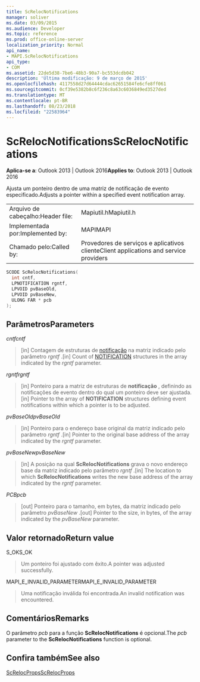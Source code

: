 ```yaml
---
title: ScRelocNotifications
manager: soliver
ms.date: 03/09/2015
ms.audience: Developer
ms.topic: reference
ms.prod: office-online-server
localization_priority: Normal
api_name:
- MAPI.ScRelocNotifications
api_type:
- COM
ms.assetid: 22de5d38-7be6-48b3-90a7-bc553dcdb042
description: 'Última modificação: 9 de março de 2015'
ms.openlocfilehash: 4117558d27d64444cdac62651584fe6cfe8ff061
ms.sourcegitcommit: 0cf39e5382b8c6f236c8a63c6036849ed3527ded
ms.translationtype: MT
ms.contentlocale: pt-BR
ms.lasthandoff: 08/23/2018
ms.locfileid: "22583964"
---
```

# <a name="screlocnotifications"></a><span data-ttu-id="ed6eb-103">ScRelocNotifications</span><span class="sxs-lookup"><span data-stu-id="ed6eb-103">ScRelocNotifications</span></span>

  
  
<span data-ttu-id="ed6eb-104">**Aplica-se a**: Outlook 2013 | Outlook 2016</span><span class="sxs-lookup"><span data-stu-id="ed6eb-104">**Applies to**: Outlook 2013 | Outlook 2016</span></span> 
  
<span data-ttu-id="ed6eb-105">Ajusta um ponteiro dentro de uma matriz de notificação de evento especificado.</span><span class="sxs-lookup"><span data-stu-id="ed6eb-105">Adjusts a pointer within a specified event notification array.</span></span> 
  
|||
|:-----|:-----|
|<span data-ttu-id="ed6eb-106">Arquivo de cabeçalho:</span><span class="sxs-lookup"><span data-stu-id="ed6eb-106">Header file:</span></span>  <br/> |<span data-ttu-id="ed6eb-107">Mapiutil.h</span><span class="sxs-lookup"><span data-stu-id="ed6eb-107">Mapiutil.h</span></span>  <br/> |
|<span data-ttu-id="ed6eb-108">Implementada por:</span><span class="sxs-lookup"><span data-stu-id="ed6eb-108">Implemented by:</span></span>  <br/> |<span data-ttu-id="ed6eb-109">MAPI</span><span class="sxs-lookup"><span data-stu-id="ed6eb-109">MAPI</span></span>  <br/> |
|<span data-ttu-id="ed6eb-110">Chamado pelo:</span><span class="sxs-lookup"><span data-stu-id="ed6eb-110">Called by:</span></span>  <br/> |<span data-ttu-id="ed6eb-111">Provedores de serviços e aplicativos cliente</span><span class="sxs-lookup"><span data-stu-id="ed6eb-111">Client applications and service providers</span></span>  <br/> |
   
```cpp
SCODE ScRelocNotifications(
  int cntf,
  LPNOTIFICATION rgntf,
  LPVOID pvBaseOld,
  LPVOID pvBaseNew,
  ULONG FAR * pcb
);
```

## <a name="parameters"></a><span data-ttu-id="ed6eb-112">Parâmetros</span><span class="sxs-lookup"><span data-stu-id="ed6eb-112">Parameters</span></span>

 <span data-ttu-id="ed6eb-113">_cntf_</span><span class="sxs-lookup"><span data-stu-id="ed6eb-113">_cntf_</span></span>
  
> <span data-ttu-id="ed6eb-114">[in] Contagem de estruturas de [notificação](notification.md) na matriz indicado pelo parâmetro _rgntf_ .</span><span class="sxs-lookup"><span data-stu-id="ed6eb-114">[in] Count of [NOTIFICATION](notification.md) structures in the array indicated by the  _rgntf_ parameter.</span></span> 
    
 <span data-ttu-id="ed6eb-115">_rgntf_</span><span class="sxs-lookup"><span data-stu-id="ed6eb-115">_rgntf_</span></span>
  
> <span data-ttu-id="ed6eb-116">[in] Ponteiro para a matriz de estruturas de **notificação** , definindo as notificações de evento dentro do qual um ponteiro deve ser ajustada.</span><span class="sxs-lookup"><span data-stu-id="ed6eb-116">[in] Pointer to the array of **NOTIFICATION** structures defining event notifications within which a pointer is to be adjusted.</span></span> 
    
 <span data-ttu-id="ed6eb-117">_pvBaseOld_</span><span class="sxs-lookup"><span data-stu-id="ed6eb-117">_pvBaseOld_</span></span>
  
> <span data-ttu-id="ed6eb-118">[in] Ponteiro para o endereço base original da matriz indicado pelo parâmetro _rgntf_ .</span><span class="sxs-lookup"><span data-stu-id="ed6eb-118">[in] Pointer to the original base address of the array indicated by the  _rgntf_ parameter.</span></span> 
    
 <span data-ttu-id="ed6eb-119">_pvBaseNew_</span><span class="sxs-lookup"><span data-stu-id="ed6eb-119">_pvBaseNew_</span></span>
  
> <span data-ttu-id="ed6eb-120">[in] A posição na qual **ScRelocNotifications** grava o novo endereço base da matriz indicado pelo parâmetro _rgntf_ .</span><span class="sxs-lookup"><span data-stu-id="ed6eb-120">[in] The location to which **ScRelocNotifications** writes the new base address of the array indicated by the  _rgntf_ parameter.</span></span> 
    
 <span data-ttu-id="ed6eb-121">_PCB_</span><span class="sxs-lookup"><span data-stu-id="ed6eb-121">_pcb_</span></span>
  
> <span data-ttu-id="ed6eb-122">[out] Ponteiro para o tamanho, em bytes, da matriz indicado pelo parâmetro _pvBaseNew_ .</span><span class="sxs-lookup"><span data-stu-id="ed6eb-122">[out] Pointer to the size, in bytes, of the array indicated by the  _pvBaseNew_ parameter.</span></span> 
    
## <a name="return-value"></a><span data-ttu-id="ed6eb-123">Valor retornado</span><span class="sxs-lookup"><span data-stu-id="ed6eb-123">Return value</span></span>

<span data-ttu-id="ed6eb-124">S_OK</span><span class="sxs-lookup"><span data-stu-id="ed6eb-124">S_OK</span></span>
  
> <span data-ttu-id="ed6eb-125">Um ponteiro foi ajustado com êxito.</span><span class="sxs-lookup"><span data-stu-id="ed6eb-125">A pointer was adjusted successfully.</span></span>
    
<span data-ttu-id="ed6eb-126">MAPI_E_INVALID_PARAMETER</span><span class="sxs-lookup"><span data-stu-id="ed6eb-126">MAPI_E_INVALID_PARAMETER</span></span>
  
> <span data-ttu-id="ed6eb-127">Uma notificação inválida foi encontrada.</span><span class="sxs-lookup"><span data-stu-id="ed6eb-127">An invalid notification was encountered.</span></span>
    
## <a name="remarks"></a><span data-ttu-id="ed6eb-128">Comentários</span><span class="sxs-lookup"><span data-stu-id="ed6eb-128">Remarks</span></span>

<span data-ttu-id="ed6eb-129">O parâmetro _pcb_ para a função **ScRelocNotifications** é opcional.</span><span class="sxs-lookup"><span data-stu-id="ed6eb-129">The  _pcb_ parameter to the **ScRelocNotifications** function is optional.</span></span> 
  
## <a name="see-also"></a><span data-ttu-id="ed6eb-130">Confira também</span><span class="sxs-lookup"><span data-stu-id="ed6eb-130">See also</span></span>



[<span data-ttu-id="ed6eb-131">ScRelocProps</span><span class="sxs-lookup"><span data-stu-id="ed6eb-131">ScRelocProps</span></span>](screlocprops.md)

